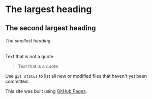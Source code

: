 # The largest heading
## The second largest heading
###### The smallest heading

Text that is not a quote

> Text that is a quote

Use `git status` to list all new or modified files that haven't yet been committed.

This site was built using [GitHub Pages](https://pages.github.com/).
